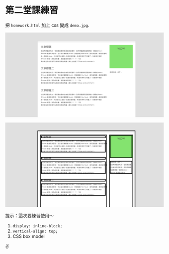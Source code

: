 第二堂課練習
==========

把 `homework.html` 加上 css 變成 `demo.jpg`.

![](demo.jpg)

![](demo-with-boxes.jpg)

提示：這次要練習使用～

1. `display: inline-block;`
2. `vertical-align: top;`
3. CSS box model

:v:
